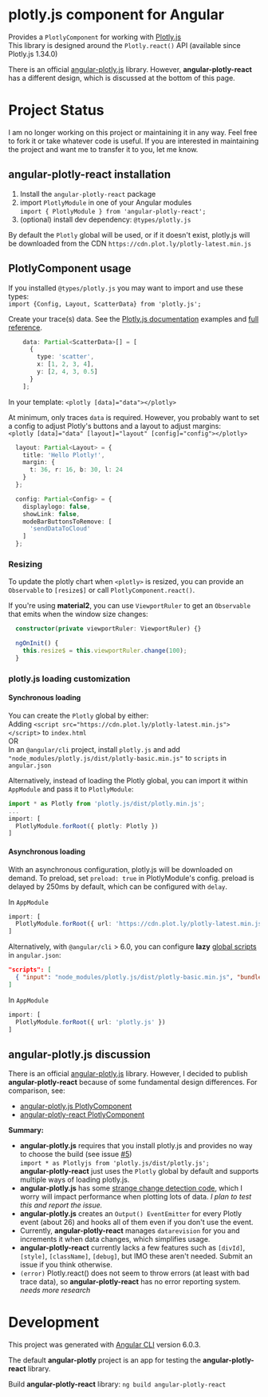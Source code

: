 
# plotly.js component for Angular

Provides a `PlotlyComponent` for working with [Plotly.js](https://plot.ly/javascript/)  
This library is designed around the `Plotly.react()` API (available since Plotly.js 1.34.0)

There is an official [angular-plotly.js](https://github.com/plotly/angular-plotly.js) library. However, **angular-plotly-react** has a different design, which is discussed at the bottom of this page.

# Project Status

I am no longer working on this project or maintaining it in any way. Feel free to fork it or take whatever code is useful. If you are interested in maintaining the project and want me to transfer it to you, let me know.

## angular-plotly-react installation

1. Install the `angular-plotly-react` package
2. import `PlotlyModule` in one of your Angular modules  
`import { PlotlyModule } from 'angular-plotly-react';`
4. (optional) install dev dependency: `@types/plotly.js`

By default the `Plotly` global will be used, or if it doesn't exist, plotly.js will be downloaded from the CDN `https://cdn.plot.ly/plotly-latest.min.js`

## PlotlyComponent usage

If you installed `@types/plotly.js` you may want to import and use these types:  
`import {Config, Layout, ScatterData} from 'plotly.js';`

Create your trace(s) data.
See the [Plotly.js documentation](https://plot.ly/javascript/) examples and [full reference](https://plot.ly/javascript/reference/). 

```typescript
    data: Partial<ScatterData>[] = [
      {
        type: 'scatter',
        x: [1, 2, 3, 4],
        y: [2, 4, 3, 0.5]
      }
    ];
```

In your template:
`<plotly [data]="data"></plotly>`

At minimum, only traces `data` is required. However, you probably want to set a config to adjust Plotly's buttons and a layout to adjust margins:  
`<plotly [data]="data" [layout]="layout" [config]="config"></plotly>`

```typescript
  layout: Partial<Layout> = {
    title: 'Hello Plotly!',
    margin: {
      t: 36, r: 16, b: 30, l: 24
    }
  };

  config: Partial<Config> = {
    displaylogo: false,
    showLink: false,
    modeBarButtonsToRemove: [
      'sendDataToCloud'
    ]
  };
```

### Resizing

To update the plotly chart when `<plotly>` is resized, you can provide an `Observable` to `[resize$]` or call `PlotlyComponent.react()`.

If you're using **material2**, you can use `ViewportRuler` to get an `Observable` that emits when the window size changes:

```typescript
  constructor(private viewportRuler: ViewportRuler) {}

  ngOnInit() {
    this.resize$ = this.viewportRuler.change(100);
  }
```

### plotly.js loading customization

#### Synchronous loading
You can create the `Plotly` global by either:  
Adding `<script src="https://cdn.plot.ly/plotly-latest.min.js"></script>` to `index.html`  
OR  
In an `@angular/cli` project, install `plotly.js` and add `"node_modules/plotly.js/dist/plotly-basic.min.js"` to `scripts` in `angular.json`

Alternatively, instead of loading the Plotly global, you can import it within `AppModule` and pass it to `PlotlyModule`:  
```typescript
import * as Plotly from 'plotly.js/dist/plotly.min.js';
...
import: [
  PlotlyModule.forRoot({ plotly: Plotly })
]
```

#### Asynchronous loading

With an asynchronous configuration, plotly.js will be downloaded on demand. To preload, set `preload: true` in PlotlyModule's config. preload is delayed by 250ms by default, which can be configured with `delay`.

In `AppModule`  
```typescript
import: [
  PlotlyModule.forRoot({ url: 'https://cdn.plot.ly/plotly-latest.min.js' })
]
```

Alternatively, with `@angular/cli` > 6.0, you can configure **lazy** [global scripts](https://github.com/angular/angular-cli/wiki/stories-global-scripts) in `angular.json`:
```json
"scripts": [
  { "input": "node_modules/plotly.js/dist/plotly-basic.min.js", "bundleName": "plotly", "lazy": true }
]
```
In `AppModule` 
```typescript
import: [
  PlotlyModule.forRoot({ url: 'plotly.js' })
]
```

## angular-plotly.js discussion
There is an official [angular-plotly.js](https://github.com/plotly/angular-plotly.js) library. However, I decided to publish **angular-plotly-react** because of some fundamental design differences.
For comparison, see:
 * [angular-plotly.js PlotlyComponent](https://github.com/plotly/angular-plotly.js/blob/master/src/app/plotly/plot/plot.component.ts)
 * [angular-plotly-react PlotlyComponent](https://github.com/arlowhite/angular-plotly-react/blob/master/projects/angular-plotly-react/src/lib/plotly.component.ts) 

**Summary:**
 * **angular-plotly.js** requires that you install plotly.js and provides no way to choose the build (see issue [#5](https://github.com/plotly/angular-plotly.js/issues/5))  
`import * as Plotlyjs from 'plotly.js/dist/plotly.js';`  
**angular-plotly-react** just uses the `Plotly` global by default and supports multiple ways of loading plotly.js.
 * **angular-plotly.js** has some [strange change detection code](https://github.com/plotly/angular-plotly.js/blob/156ff58ef187267d2c441f7842e572510b06653a/src/app/plotly/plot/plot.component.ts#L234), which I worry will impact performance when plotting lots of data. _I plan to test this and report the issue._
 * **angular-plotly.js** creates an `Output() EventEmitter` for every Plotly event (about 26) and hooks all of them even if you don't use the event.
 * Currently, **angular-plotly-react** manages `datarevision` for you and increments it when data changes, which simplifies usage.
 * **angular-plotly-react** currently lacks a few features such as `[divId]`,  `[style]`, `[className]`, `[debug]`, but IMO these aren't needed. Submit an issue if you think otherwise.
 * `(error)` Plotly.react() does not seem to throw errors (at least with bad trace data), so **angular-plotly-react** has no error reporting system. _needs more research_

# Development

This project was generated with [Angular CLI](https://github.com/angular/angular-cli) version 6.0.3.

The default **angular-plotly** project is an app for testing the **angular-plotly-react** library. 

Build **angular-plotly-react** library: `ng build angular-plotly-react`

